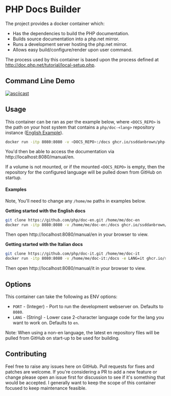 # PHP Docs Builder

The project provides a docker container which:

- Has the dependencies to build the PHP documentation.
- Builds source documentation into a php.net mirror.
- Runs a development server hosting the php.net mirror.
- Allows easy build/configure/render upon user command.

The process used by this container is based upon the process defined at http://doc.php.net/tutorial/local-setup.php.

## Command Line Demo

[![asciicast](https://asciinema.org/a/XNob6HPowsLWEgVsTyhkoSGVs.svg)](https://asciinema.org/a/XNob6HPowsLWEgVsTyhkoSGVs)

## Usage

This container can be ran as per the example below, where `<DOCS_REPO>` is the path on your 
host system that contains a `php/doc-<lang>` repository instance ([English Example](https://github.com/php/doc-en)).

```bash
docker run -itp 8080:8080 -v <DOCS_REPO>:/docs ghcr.io/ssddanbrown/php-docs-builder:latest
```

You'd then be able to access the documentation via http://localhost:8080/manual/en.

If a volume is not mounted, or if the mounted `<DOCS_REPO>` is empty, then the repository for the 
configured language will be pulled down from GitHub on startup.

#### Examples

Note, You'll need to change any `/home/me` paths in examples below.

**Getting started with the English docs**

```bash
git clone https://github.com/php/doc-en.git /home/me/doc-en
docker run -itp 8080:8080 -v /home/me/doc-en:/docs ghcr.io/ssddanbrown/php-docs-builder:latest
```

Then open http://localhost:8080/manual/en in your browser to view.

**Getting started with the Italian docs**

```bash
git clone https://github.com/php/doc-it.git /home/me/doc-it
docker run -itp 8080:8080 -v /home/me/doc-it:/docs -e LANG=it ghcr.io/ssddanbrown/php-docs-builder:latest
```

Then open http://localhost:8080/manual/it in your browser to view.

## Options

This container can take the following as ENV options:

- `PORT` - (Integer) - Port to run the development webserver on. Defaults to `8080`.
- `LANG` - (String)  - Lower case 2-character language code for the lang you want to work on. Defaults to `en`.

Note: When using a non-en language, the latest en repository files will be pulled from GitHub on start-up
to be used for building.

## Contributing

Feel free to raise any issues here on GitHub. Pull requests for fixes and patches are welcome.
If you're considering a PR to add a new feature or change please open an issue first for discussion to see if it's something that would be accepted.
I generally want to keep the scope of this container focused to keep maintenance feasible.